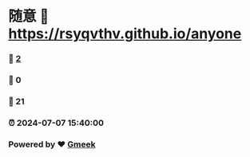 # 随意 :link: https://rsyqvthv.github.io/anyone 
### :page_facing_up: [2](https://rsyqvthv.github.io/anyone/tag.html) 
### :speech_balloon: 0 
### :hibiscus: 21 
### :alarm_clock: 2024-07-07 15:40:00 
### Powered by :heart: [Gmeek](https://github.com/Meekdai/Gmeek)
